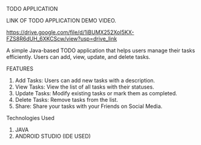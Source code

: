 TODO APPLICATION

LINK OF TODO APPLICATION DEMO VIDEO.

https://drive.google.com/file/d/1iBUMX252XoI5KX-FZS8R6dUH_6XKCScw/view?usp=drive_link

A simple Java-based TODO application that helps users manage their tasks efficiently. Users can add, view, update, and delete tasks.

FEATURES


1. Add Tasks: Users can add new tasks with a description.
2. View Tasks: View the list of all tasks with their statuses.
3. Update Tasks: Modify existing tasks or mark them as completed.
4. Delete Tasks: Remove tasks from the list.
5. Share: Share your tasks with your Friends on Social Media.


Technologies Used

1. JAVA
2. ANDROID STUDIO (IDE USED)
